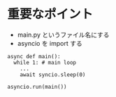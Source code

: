 # 重要なポイント
* main.py というファイル名にする
* asyncio を import する 


```
async def main():
  while 1: # main loop
    ...
    await syncio.sleep(0)

asyncio.run(main())
```
